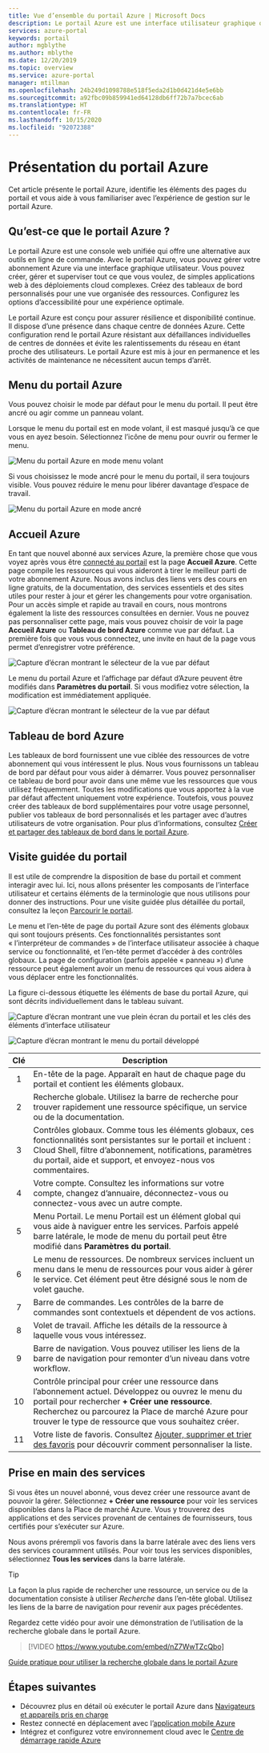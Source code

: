 ```yaml
---
title: Vue d’ensemble du portail Azure | Microsoft Docs
description: Le portail Azure est une interface utilisateur graphique que vous pouvez utiliser pour gérer vos services Azure. Découvrez comment explorer et rechercher des ressources dans le portail Azure.
services: azure-portal
keywords: portail
author: mgblythe
ms.author: mblythe
ms.date: 12/20/2019
ms.topic: overview
ms.service: azure-portal
manager: mtillman
ms.openlocfilehash: 24b249d1098788e518f5eda2d1b0d421d4e5e6bb
ms.sourcegitcommit: a92fbc09b859941ed64128db6ff72b7a7bcec6ab
ms.translationtype: HT
ms.contentlocale: fr-FR
ms.lasthandoff: 10/15/2020
ms.locfileid: "92072388"
---
```

# <a name="azure-portal-overview"></a>Présentation du portail Azure

Cet article présente le portail Azure, identifie les éléments des pages du portail et vous aide à vous familiariser avec l’expérience de gestion sur le portail Azure.

## <a name="what-is-the-azure-portal"></a>Qu’est-ce que le portail Azure ?

Le portail Azure est une console web unifiée qui offre une alternative aux outils en ligne de commande. Avec le portail Azure, vous pouvez gérer votre abonnement Azure via une interface graphique utilisateur. Vous pouvez créer, gérer et superviser tout ce que vous voulez, de simples applications web à des déploiements cloud complexes. Créez des tableaux de bord personnalisés pour une vue organisée des ressources. Configurez les options d’accessibilité pour une expérience optimale.

Le portail Azure est conçu pour assurer résilience et disponibilité continue. Il dispose d’une présence dans chaque centre de données Azure. Cette configuration rend le portail Azure résistant aux défaillances individuelles de centres de données et évite les ralentissements du réseau en étant proche des utilisateurs. Le portail Azure est mis à jour en permanence et les activités de maintenance ne nécessitent aucun temps d’arrêt.

## <a name="azure-portal-menu"></a>Menu du portail Azure

Vous pouvez choisir le mode par défaut pour le menu du portail. Il peut être ancré ou agir comme un panneau volant.

Lorsque le menu du portail est en mode volant, il est masqué jusqu’à ce que vous en ayez besoin. Sélectionnez l’icône de menu pour ouvrir ou fermer le menu.

![Menu du portail Azure en mode menu volant](./media/azure-portal-overview/azure-portal-overview-portal-menu-flyout.png)

Si vous choisissez le mode ancré pour le menu du portail, il sera toujours visible. Vous pouvez réduire le menu pour libérer davantage d’espace de travail.

![Menu du portail Azure en mode ancré](./media/azure-portal-overview/azure-portal-overview-portal-menu-expandcollapse.png)

## <a name="azure-home"></a>Accueil Azure

En tant que nouvel abonné aux services Azure, la première chose que vous voyez après vous être [connecté au portail](https://portal.azure.com) est la page **Accueil Azure**. Cette page compile les ressources qui vous aideront à tirer le meilleur parti de votre abonnement Azure. Nous avons inclus des liens vers des cours en ligne gratuits, de la documentation, des services essentiels et des sites utiles pour rester à jour et gérer les changements pour votre organisation. Pour un accès simple et rapide au travail en cours, nous montrons également la liste des ressources consultées en dernier. Vous ne pouvez pas personnaliser cette page, mais vous pouvez choisir de voir la page **Accueil Azure** ou **Tableau de bord Azure** comme vue par défaut. La première fois que vous vous connectez, une invite en haut de la page vous permet d’enregistrer votre préférence.

![Capture d’écran montrant le sélecteur de la vue par défaut](./media/azure-portal-overview/azure-portal-default-view.png)

Le menu du portail Azure et l’affichage par défaut d’Azure peuvent être modifiés dans **Paramètres du portail**. Si vous modifiez votre sélection, la modification est immédiatement appliquée.

![Capture d’écran montrant le sélecteur de la vue par défaut](./media/azure-portal-overview/azure-portal-overview-portal-settings-menu-home.png)

## <a name="azure-dashboard"></a>Tableau de bord Azure

Les tableaux de bord fournissent une vue ciblée des ressources de votre abonnement qui vous intéressent le plus. Nous vous fournissons un tableau de bord par défaut pour vous aider à démarrer. Vous pouvez personnaliser ce tableau de bord pour avoir dans une même vue les ressources que vous utilisez fréquemment. Toutes les modifications que vous apportez à la vue par défaut affectent uniquement votre expérience. Toutefois, vous pouvez créer des tableaux de bord supplémentaires pour votre usage personnel, publier vos tableaux de bord personnalisés et les partager avec d’autres utilisateurs de votre organisation. Pour plus d’informations, consultez [Créer et partager des tableaux de bord dans le portail Azure](../azure-portal/azure-portal-dashboards.md).

## <a name="getting-around-the-portal"></a>Visite guidée du portail

Il est utile de comprendre la disposition de base du portail et comment interagir avec lui. Ici, nous allons présenter les composants de l’interface utilisateur et certains éléments de la terminologie que nous utilisons pour donner des instructions. Pour une visite guidée plus détaillée du portail, consultez la leçon [Parcourir le portail](/learn/modules/tour-azure-portal/3-navigate-the-portal).

Le menu et l’en-tête de page du portail Azure sont des éléments globaux qui sont toujours présents. Ces fonctionnalités persistantes sont « l’interpréteur de commandes » de l’interface utilisateur associée à chaque service ou fonctionnalité, et l’en-tête permet d’accéder à des contrôles globaux. La page de configuration (parfois appelée « panneau ») d’une ressource peut également avoir un menu de ressources qui vous aidera à vous déplacer entre les fonctionnalités.

La figure ci-dessous étiquette les éléments de base du portail Azure, qui sont décrits individuellement dans le tableau suivant.

![Capture d’écran montrant une vue plein écran du portail et les clés des éléments d’interface utilisateur](./media/azure-portal-overview/azure-portal-overview-portal-callouts.png)

![Capture d’écran montrant le menu du portail développé](./media/azure-portal-overview/azure-portal-overview-portal-menu-callouts.png)

|Clé|Description
|:---:|---|
|1|En-tête de la page. Apparaît en haut de chaque page du portail et contient les éléments globaux.|
|2| Recherche globale. Utilisez la barre de recherche pour trouver rapidement une ressource spécifique, un service ou de la documentation.|
|3|Contrôles globaux. Comme tous les éléments globaux, ces fonctionnalités sont persistantes sur le portail et incluent : Cloud Shell, filtre d’abonnement, notifications, paramètres du portail, aide et support, et envoyez-nous vos commentaires.|
|4|Votre compte. Consultez les informations sur votre compte, changez d’annuaire, déconnectez-vous ou connectez-vous avec un autre compte.|
|5|Menu Portail. Le menu Portail est un élément global qui vous aide à naviguer entre les services. Parfois appelé barre latérale, le mode de menu du portail peut être modifié dans **Paramètres du portail**.|
|6|Le menu de ressources. De nombreux services incluent un menu dans le menu de ressources pour vous aider à gérer le service. Cet élément peut être désigné sous le nom de volet gauche.|
|7|Barre de commandes. Les contrôles de la barre de commandes sont contextuels et dépendent de vos actions.|
|8|Volet de travail.  Affiche les détails de la ressource à laquelle vous vous intéressez.|
|9|Barre de navigation. Vous pouvez utiliser les liens de la barre de navigation pour remonter d’un niveau dans votre workflow.|
|10|Contrôle principal pour créer une ressource dans l’abonnement actuel. Développez ou ouvrez le menu du portail pour rechercher **+ Créer une ressource**. Recherchez ou parcourez la Place de marché Azure pour trouver le type de ressource que vous souhaitez créer.|
|11|Votre liste de favoris. Consultez [Ajouter, supprimer et trier des favoris](../azure-portal/azure-portal-add-remove-sort-favorites.md) pour découvrir comment personnaliser la liste.|

## <a name="get-started-with-services"></a>Prise en main des services

Si vous êtes un nouvel abonné, vous devez créer une ressource avant de pouvoir la gérer. Sélectionnez **+ Créer une ressource** pour voir les services disponibles dans la Place de marché Azure. Vous y trouverez des applications et des services provenant de centaines de fournisseurs, tous certifiés pour s’exécuter sur Azure.

Nous avons prérempli vos favoris dans la barre latérale avec des liens vers des services couramment utilisés.  Pour voir tous les services disponibles, sélectionnez **Tous les services** dans la barre latérale.

> [!TIP]
> La façon la plus rapide de rechercher une ressource, un service ou de la documentation consiste à utiliser *Recherche* dans l’en-tête global. Utilisez les liens de la barre de navigation pour revenir aux pages précédentes.
>
Regardez cette vidéo pour avoir une démonstration de l’utilisation de la recherche globale dans le portail Azure.


> [!VIDEO https://www.youtube.com/embed/nZ7WwTZcQbo]

[Guide pratique pour utiliser la recherche globale dans le portail Azure](https://www.youtube.com/watch?v=nZ7WwTZcQbo)

## <a name="next-steps"></a>Étapes suivantes

* Découvrez plus en détail où exécuter le portail Azure dans [Navigateurs et appareils pris en charge](../azure-portal/azure-portal-supported-browsers-devices.md)
* Restez connecté en déplacement avec l’[application mobile Azure](https://azure.microsoft.com/features/azure-portal/mobile-app/)
* Intégrez et configurez votre environnement cloud avec le [Centre de démarrage rapide Azure](../azure-portal/azure-portal-quickstart-center.md)